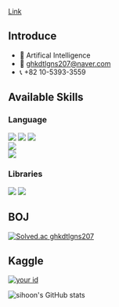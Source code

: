 [Link](https://my-digital-garden-neon-one.vercel.app/)


## Introduce
- 📝 Artifical Intelligence
- 📩 ghkdtlgns207@naver.com
- 📞 +82 10-5393-3559

## Available Skills

### Language
<div>
<img src="https://img.shields.io/badge/Python-3776AB?style=for-the-badge&logo=Python&logoColor=white"> <img src="https://img.shields.io/badge/C-073551?style=for-the-badge&logo=C&logoColor=white"> <img src="https://img.shields.io/badge/C++ -00599C?style=for-the-badge&logo=cplusplus&logoColor=white"> 
</div>


<div>
<img src="https://img.shields.io/badge/MySQL-4479A1?style=for-the-badge&logo=MySQL&logoColor=white">
</div>



<div>
<img src="https://img.shields.io/badge/R-276DC3?style=for-the-badge&logo=R&logoColor=white">
</div>


### Libraries
<img src="https://img.shields.io/badge/pandas-150458?style=for-the-badge&logo=pandas&logoColor=white">  <img src="https://img.shields.io/badge/NumPy-013243?style=for-the-badge&logo=NumPy&logoColor=white">

</div>


## BOJ
[![Solved.ac
ghkdtlgns207](http://mazassumnida.wtf/api/mini/generate_badge?boj=ghkdtlgns207)](https://solved.ac/ghkdtlgns207)


## Kaggle
[![your id](https://road-to-kaggle-grandmaster.vercel.app/api/simple/sihoonhwang)](https://www.kaggle.com/sihoonhwang)


![sihoon's GitHub stats](https://github-readme-stats.vercel.app/api?username=ssssihoon&show_icons=true)
